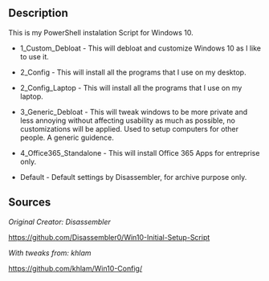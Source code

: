 ## Description

This is my PowerShell instalation Script for Windows 10. 

+ 1_Custom_Debloat - This will debloat and customize Windows 10 as I like to use it. 

+ 2_Config - This will install all the programs that I use on my desktop.

+ 2_Config_Laptop - This will install all the programs that I use on my laptop. 

+ 3_Generic_Debloat - This will tweak windows to be more private and less annoying without affecting usability as much as possible, no customizations will be applied. Used to setup computers for other people. A generic guidence.

+ 4_Office365_Standalone - This will install Office 365 Apps for entreprise only.

+ Default - Default settings by Disassembler, for archive purpose only.

## Sources

_Original Creator: Disassembler_

https://github.com/Disassembler0/Win10-Initial-Setup-Script

_With tweaks from: khlam_

https://github.com/khlam/Win10-Config/

